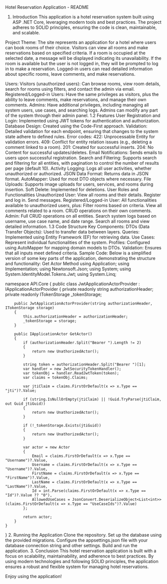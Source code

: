 Hotel Reservation Application - README
1. Introduction
This application is a hotel reservation system built using ASP .NET Core, leveraging modern tools and best practices. The project adheres to SOLID principles, ensuring the code is clean, maintainable, and scalable.

Project Theme:
The site represents an application for a hotel where users can book rooms of their choice. Visitors can view all rooms and make reservations based on specified criteria. If a room is occupied at the selected date, a message will be displayed indicating its unavailability. If the room is available but the user is not logged in, they will be prompted to log in to make a reservation. Logged-in users can read detailed information about specific rooms, leave comments, and make reservations.

Users:
Visitors (unauthorized users): Can browse rooms, view room details, search for rooms using filters, and contact the admin via email.
Registered/Logged-in Users: Have the same privileges as visitors, plus the ability to leave comments, make reservations, and manage their own comments.
Admins: Have additional privileges, including managing all system users, use cases, and searching logs. Admins can modify any part of the system through their admin panel.
1.2 Features
User Registration and Login: Implemented using JWT tokens for authentication and authorization.
Database Design: Created using the Code-First approach.
Validation: Detailed validation for each endpoint, ensuring that changes to the system state adhere to defined rules. Error codes:
422: Unprocessable Entity for validation errors.
409: Conflict for entity relation issues (e.g., deleting a comment linked to a room).
201: Created for successful inserts.
204: No Content for successful updates/deletes.
Email Notifications: Sends emails to users upon successful registration.
Search and Filtering: Supports search and filtering for all entities, with pagination to control the number of results per page (default 10).
Activity Logging: Logs all user activities, whether unauthorized or authorized.
JSON Data Format: Returns data in JSON format.
AutoMapper: Used for most DTO objects where necessary.
File Uploads: Supports image uploads for users, services, and rooms during insertion.
Soft Delete: Implemented for deletions.
User Roles and Functionalities
Unauthorized User:
View all rooms and their details.
Register and log in.
Send messages.
Registered/Logged-in User:
All functionalities available to unauthorized users, plus:
Filter rooms based on criteria.
View all comments related to a room.
CRUD operations on their own comments.
Admin:
Full CRUD operations on all entities.
Search system logs based on username, use case name, and date range.
Search all rooms and view detailed information.
1.3 Code Structure
Key Components:
DTOs (Data Transfer Objects): Used to transfer data between layers.
Queries: Implemented using Entity Framework (EF) for retrieving data.
Use Cases: Represent individual functionalities of the system.
Profiles: Configured using AutoMapper for mapping domain models to DTOs.
Validation: Ensures that all inputs meet defined criteria.
Sample Code:
Below is a simplified version of some key parts of the application, demonstrating the structure and functionality:
Get Actor Method
using Application;
using Implementation;
using Newtonsoft.Json;
using System;
using System.IdentityModel.Tokens.Jwt;
using System.Linq;

namespace API.Core
{
    public class JwtApplicationActorProvider : IApplicationActorProvider
    {
        private readonly string authorizationHeader;
        private readonly ITokenStorage _tokenStorage;

        public JwtApplicationActorProvider(string authorizationHeader, ITokenStorage storage)
        {
            this.authorizationHeader = authorizationHeader;
            _tokenStorage = storage;
        }

        public IApplicationActor GetActor()
        {
            if (authorizationHeader.Split("Bearer ").Length != 2)
            {
                return new UnathorizedActor();
            }

            string token = authorizationHeader.Split("Bearer ")[1];
            var handler = new JwtSecurityTokenHandler();
            var tokenObj = handler.ReadJwtToken(token);
            var claims = tokenObj.Claims;

            var jtiClaim = claims.FirstOrDefault(x => x.Type == "jti")?.Value;

            if (string.IsNullOrEmpty(jtiClaim) || !Guid.TryParse(jtiClaim, out Guid jtiGuid))
            {
                return new UnathorizedActor();
            }

            if (!_tokenStorage.Exists(jtiGuid))
            {
                return new UnathorizedActor();
            }

            var actor = new Actor
            {
                Email = claims.FirstOrDefault(x => x.Type == "Username")?.Value,
                Username = claims.FirstOrDefault(x => x.Type == "Username")?.Value,
                FirstName = claims.FirstOrDefault(x => x.Type == "FirstName")?.Value,
                LastName = claims.FirstOrDefault(x => x.Type == "LastName")?.Value,
                Id = int.Parse(claims.FirstOrDefault(x => x.Type == "Id")?.Value ?? "0"),
                AllowedUseCases = JsonConvert.DeserializeObject<List<int>>(claims.FirstOrDefault(x => x.Type == "UseCaseIds")?.Value)
            };

            return actor;
        }
    }
}
2. Running the Application
Clone the repository.
Set up the database using the provided migrations.
Configure the appsettings.json file with your database connection string and other settings.
Build and run the application.
3. Conclusion
This hotel reservation application is built with a focus on scalability, maintainability, and adherence to best practices. By using modern technologies and following SOLID principles, the application ensures a robust and flexible system for managing hotel reservations.

Enjoy using the application!
